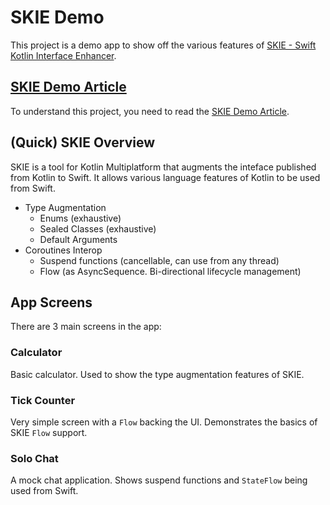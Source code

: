 # SKIE Demo

This project is a demo app to show off the various features of [SKIE - Swift Kotlin Interface Enhancer](https://skie.touchlab.co/).

## [SKIE Demo Article](https://touchlab.co/skie-demo)


To understand this project, you need to read the [SKIE Demo Article](https://touchlab.co/skie-demo).

## (Quick) SKIE Overview

SKIE is a tool for Kotlin Multiplatform that augments the inteface published from Kotlin to Swift. It allows various language features of Kotlin to be used from Swift.

* Type Augmentation
  * Enums (exhaustive)
  * Sealed Classes (exhaustive)
  * Default Arguments
* Coroutines Interop
  * Suspend functions (cancellable, can use from any thread)
  * Flow (as AsyncSequence. Bi-directional lifecycle management)

## App Screens

There are 3 main screens in the app:

### Calculator

Basic calculator. Used to show the type augmentation features of SKIE.

### Tick Counter

Very simple screen with a `Flow` backing the UI. Demonstrates the basics of SKIE `Flow` support.

### Solo Chat

A mock chat application. Shows suspend functions and `StateFlow` being used from Swift.